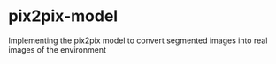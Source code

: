 # pix2pix-model
Implementing the pix2pix model to convert segmented images into real images of the environment
